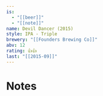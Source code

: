 ```yaml
---
is:
  - "[[beer]]"
  - "[[note]]"
name: Devil Dancer (2015)
style: IPA - Triple
brewery: "[[Founders Brewing Co]]"
abv: 12
rating: 👍👍
last: "[[2015-09]]"
---
```

# Notes

